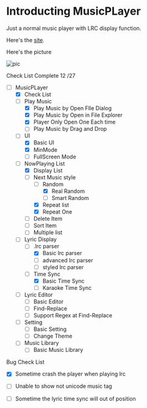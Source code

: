 # Introducting MusicPLayer

Just a normal music player with LRC display function.

Here's the [site](https://github.com/waynejhou/MusicPLayer).

Here's the picture

![pic](https://waynejhou.github.io/Img/LotOfMusicPLayer2.png)

Check List  Complete 12 /27

- [ ] MusicPLayer
  - [x] Check List
  - [ ] Play Music
    - [x] Play Music by Open FIle Dialog
    - [x] Play Music by Open in File Explorer
    - [x] Player Only Open One Each time
    - [ ] Play Music by Drag and Drop
  - [ ] UI
    - [x] Basic UI
    - [x] MinMode
    - [ ] FullScreen Mode
  - [ ] NowPlaying List
    - [x] Display List
    - [ ] Next Music style
      - [ ] Random
        - [x] Real Random
        - [ ] Smart Random
      - [x] Repeat list
      - [x] Repeat One
    - [ ] Delete Item
    - [ ] Sort Item
    - [ ] Multiple list
  - [ ] Lyric Display
    - [ ] .lrc parser
      - [x] Basic lrc parser
      - [ ] advanced lrc parser
      - [ ] styled lrc parser
    - [ ] Time Sync
      - [x] Basic Time Sync
      - [ ] Karaoke Time Sync
  - [ ] Lyric Editor
    - [ ] Basic Editor
    - [ ] Find-Replace
    - [ ] Support Regex at Find-Replace
  - [ ] Setting
    - [ ] Basic Setting
    - [ ] Change Theme
  - [ ] Music Library
    - [ ] Basic Music Library

Bug Check List

- [x] Sometime crash the player when playing lrc
- [ ] Unable to show not unicode music tag
- [ ] Sometime the lyric time sync will out of position


